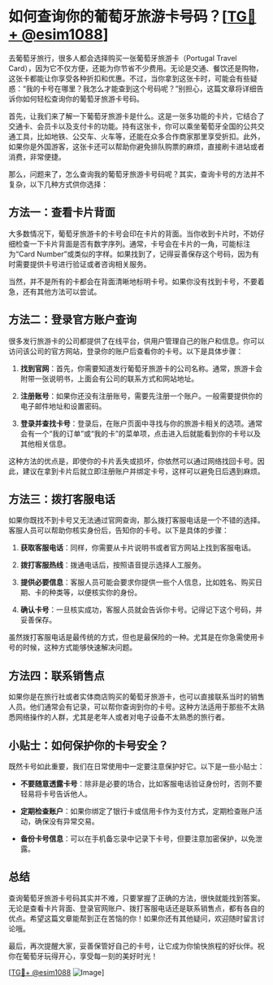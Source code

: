 # 如何查询你的葡萄牙旅游卡号码？[[TG💪+ @esim1088](https://t.me/s/esim1088)]

去葡萄牙旅行，很多人都会选择购买一张葡萄牙旅游卡（Portugal Travel Card），因为它不仅方便，还能为你节省不少费用。无论是交通、餐饮还是购物，这张卡都能让你享受各种折扣和优惠。不过，当你拿到这张卡时，可能会有些疑惑：“我的卡号在哪里？我怎么才能查到这个号码呢？”别担心，这篇文章将详细告诉你如何轻松查询你的葡萄牙旅游卡号码。

首先，让我们来了解一下葡萄牙旅游卡是什么。这是一张多功能的卡片，它结合了交通卡、会员卡以及支付卡的功能。持有这张卡，你可以乘坐葡萄牙全国的公共交通工具，比如地铁、公交车、火车等，还能在众多合作商家那里享受折扣。此外，如果你是外国游客，这张卡还可以帮助你避免排队购票的麻烦，直接刷卡进站或者消费，非常便捷。

那么，问题来了，怎么查询我的葡萄牙旅游卡号码呢？其实，查询卡号的方法并不复杂，以下几种方式供你选择：

## 方法一：查看卡片背面

大多数情况下，葡萄牙旅游卡的卡号会印在卡片的背面。当你收到卡片时，不妨仔细检查一下卡片背面是否有数字序列。通常，卡号会在卡片的一角，可能标注为“Card Number”或类似的字样。如果找到了，记得妥善保存这个号码，因为有时需要提供卡号进行验证或者咨询相关服务。

当然，并不是所有的卡都会在背面清晰地标明卡号。如果你没有找到卡号，不要着急，还有其他方法可以尝试。

## 方法二：登录官方账户查询

很多发行旅游卡的公司都提供了在线平台，供用户管理自己的账户和信息。你可以访问该公司的官方网站，登录你的账户后查看你的卡号。以下是具体步骤：

1. **找到官网**：首先，你需要知道发行葡萄牙旅游卡的公司名称。通常，旅游卡会附带一张说明书，上面会有公司的联系方式和网站地址。
   
2. **注册账号**：如果你还没有注册账号，需要先注册一个账户。一般需要提供你的电子邮件地址和设置密码。

3. **登录并查找卡号**：登录后，在账户页面中寻找与你的旅游卡相关的选项。通常会有一个“我的订单”或“我的卡”的菜单项，点击进入后就能看到你的卡号以及其他相关信息。

这种方法的优点是，即使你的卡片丢失或损坏，你依然可以通过网络找回卡号。因此，建议在拿到卡片后就立即注册账户并绑定卡号，这样可以避免日后遇到麻烦。

## 方法三：拨打客服电话

如果你既找不到卡号又无法通过官网查询，那么拨打客服电话是一个不错的选择。客服人员可以帮助你核实身份后，告知你的卡号。以下是具体的步骤：

1. **获取客服电话**：同样，你需要从卡片说明书或者官方网站上找到客服电话。

2. **拨打客服热线**：拨通电话后，按照语音提示选择人工服务。

3. **提供必要信息**：客服人员可能会要求你提供一些个人信息，比如姓名、购买日期、卡的种类等，以便核实你的身份。

4. **确认卡号**：一旦核实成功，客服人员就会告诉你卡号。记得记下这个号码，并妥善保存。

虽然拨打客服电话是最传统的方式，但也是最保险的一种。尤其是在你急需使用卡号的时候，这种方式能够快速解决问题。

## 方法四：联系销售点

如果你是在旅行社或者实体商店购买的葡萄牙旅游卡，也可以直接联系当时的销售人员。他们通常会有记录，可以帮你查询到你的卡号。这种方法适用于那些不太熟悉网络操作的人群，尤其是老年人或者对电子设备不太熟悉的旅行者。

## 小贴士：如何保护你的卡号安全？

既然卡号如此重要，我们在日常使用中一定要注意保护好它。以下是一些小贴士：

- **不要随意透露卡号**：除非是必要的场合，比如客服电话验证身份时，否则不要轻易将卡号告诉他人。
  
- **定期检查账户**：如果你绑定了银行卡或信用卡作为支付方式，定期检查账户活动，确保没有异常交易。

- **备份卡号信息**：可以在手机备忘录中记录下卡号，但要注意加密保护，以免泄露。

## 总结

查询葡萄牙旅游卡号码其实并不难，只要掌握了正确的方法，很快就能找到答案。无论是查看卡片背面、登录官网账户、拨打客服电话还是联系销售点，都有各自的优点。希望这篇文章能帮到正在苦恼的你！如果你还有其他疑问，欢迎随时留言讨论哦。

最后，再次提醒大家，妥善保管好自己的卡号，让它成为你愉快旅程的好伙伴。祝你在葡萄牙玩得开心，享受每一刻的美好时光！

[[TG💪+ @esim1088](https://t.me/s/esim1088) ![Image](https://i.postimg.cc/4NQfJmqS/Snipaste-2025-05-13-00-14-12.png)]